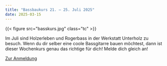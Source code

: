 ```yaml
---
title: "Bassbaukurs 21. – 25. Juli 2025"
date: 2025-03-15
---
```


{{< figure src="basskurs.jpg" class="tc" >}}

Im Juli sind Holzerleben und Rogerbass in der Werkstatt Unterholz zu besuch.
Wenn du dir selber eine coole Bassgitarre bauen möchtest, dann ist dieser Wochenkurs genau das richtige für dich!
Melde dich gleich an!

[Zur Anmeldung](https://bassbaukurse.ch/21-25-juli/)
